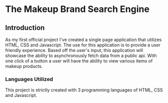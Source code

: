 # The Makeup Brand Search Engine

## Introduction
As my first official project I've created a single page application that utilizes HTML, CSS and Javascript. The use for this application is to provide a user friendly experience. Based off the user's input, this application will showcase the ability to asynchronously fetch data from a public api. With one click of a button a user will have the ability to view various items of makeup products.

### Languages Utilized
This project is strictly created with 3 programming languages of HTML, CSS and Javascript.
